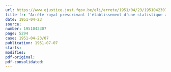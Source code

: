 ```yaml
---
url: https://www.ejustice.just.fgov.be/eli/arrete/1951/04/23/1951042307/justel
title-fr: "Arrêté royal prescrivant l'établissement d'une statistique annuelle de la production des confitureries, des siroperies, des fabriques de conserves de fruits et des branches connexes"
date: 1951-04-23
source:
number: 1951042307
page: 5294
case: 1951-04-23/07
publication: 1951-07-07
starts:
modifies:
pdf-original:
pdf-consolidated:
---
```


